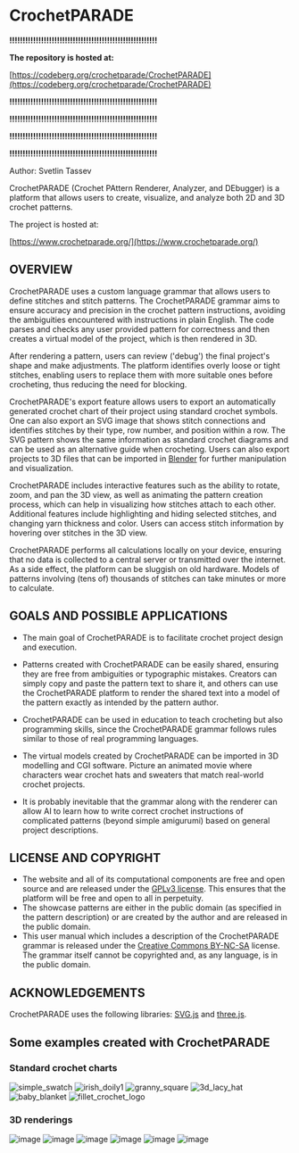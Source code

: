 # CrochetPARADE

**!!!!!!!!!!!!!!!!!!!!!!!!!!!!!!!!!!!!!!!!!!!!!!!!!!!!!!!!**

**The repository is hosted at:**

[https://codeberg.org/crochetparade/CrochetPARADE](https://codeberg.org/crochetparade/CrochetPARADE)

**!!!!!!!!!!!!!!!!!!!!!!!!!!!!!!!!!!!!!!!!!!!!!!!!!!!!!!!!**

**!!!!!!!!!!!!!!!!!!!!!!!!!!!!!!!!!!!!!!!!!!!!!!!!!!!!!!!!**

**!!!!!!!!!!!!!!!!!!!!!!!!!!!!!!!!!!!!!!!!!!!!!!!!!!!!!!!!**

**!!!!!!!!!!!!!!!!!!!!!!!!!!!!!!!!!!!!!!!!!!!!!!!!!!!!!!!!**

Author: Svetlin Tassev

CrochetPARADE (Crochet PAttern Renderer, Analyzer, and DEbugger) is a platform that allows users to create, visualize, and analyze both 2D and 3D crochet patterns.

The project is hosted at:

[https://www.crochetparade.org/](https://www.crochetparade.org/)


## OVERVIEW

CrochetPARADE uses a custom language grammar that allows users to define stitches and stitch patterns. The CrochetPARADE  grammar aims  to ensure accuracy and precision in the crochet pattern instructions, avoiding the ambiguities encountered with instructions in plain English. The code parses and checks any user provided pattern for correctness and then creates a virtual model of the project, which is then rendered in 3D.

After rendering a pattern, users can review ('debug') the final project's shape and make adjustments. The platform identifies overly loose or tight stitches, enabling users to replace them with more suitable ones before crocheting, thus reducing the need for blocking.

CrochetPARADE's export feature allows users to export an automatically generated crochet chart of their project using standard crochet symbols. One can also export an SVG image that shows stitch connections and identifies stitches by their type, row number, and position within a row. The SVG pattern shows the same information as standard crochet diagrams and can be used as an alternative guide when crocheting. Users can also export projects to 3D files that can be imported in <a href="https://www.blender.org">Blender</a> for further manipulation and visualization.


CrochetPARADE includes interactive features such as the ability to rotate, zoom, and pan the 3D view, as well as animating the pattern creation process, which can help in visualizing how stitches attach to each other. Additional features include highlighting and hiding selected stitches, and changing yarn thickness and color. Users can access stitch information by hovering over stitches in the 3D view.

CrochetPARADE performs all calculations locally on your device, ensuring that no data is collected to a central server or transmitted over the internet. As a side effect, the platform can be sluggish on old hardware. Models of patterns involving (tens of) thousands of stitches can take minutes or more to calculate.



## GOALS AND POSSIBLE APPLICATIONS

   * The main goal of CrochetPARADE is to facilitate crochet project design and execution.
   
   * Patterns created with CrochetPARADE can be easily shared,
ensuring they are free from ambiguities or typographic mistakes.
Creators can simply copy and paste the pattern text to share it,
and others can use the CrochetPARADE platform to render the shared text into a model of the pattern exactly as intended by the pattern author.
                
   * CrochetPARADE can be used in education to teach crocheting but also programming skills, since the CrochetPARADE grammar follows rules similar to those of real programming languages.
               
   * The virtual models created by CrochetPARADE can be imported in 3D modelling and CGI software. Picture an animated movie where characters
wear crochet hats and sweaters that match real-world crochet projects.

   * It is probably inevitable that the grammar along with the renderer can allow AI to learn how to write correct crochet instructions of complicated patterns (beyond simple amigurumi) based on general project descriptions.
   
## LICENSE AND COPYRIGHT

   * The website and all of its computational components are free and open source and are released under the <a href="https://www.gnu.org/licenses/gpl-3.0.en.html#license-text">GPLv3 license</a>. This ensures that the platform will be free and open to all in perpetuity.
   * The showcase patterns are either in the public domain (as specified in the pattern description) or are created by the author and are released in the public domain.
   * This user manual which includes a description of the CrochetPARADE grammar is released under the <a href="https://creativecommons.org/licenses/by-nc-sa/4.0/">Creative Commons BY-NC-SA</a> license. The grammar itself cannot be copyrighted and, as any language, is in the public domain.</li>
    
## ACKNOWLEDGEMENTS

CrochetPARADE uses the following libraries: <a href="https://svgjs.dev/">SVG.js</a> and
    <a href="https://threejs.org/">three.js</a>.

## Some examples created with CrochetPARADE

### Standard crochet charts

![simple_swatch](https://github.com/user-attachments/assets/20f5ce63-e602-4825-9f36-c738ef21e260)
![irish_doily1](https://github.com/user-attachments/assets/09697412-bca6-4483-8af6-837273f08a3f)
![granny_square](https://github.com/user-attachments/assets/7048d666-c238-488e-9a3e-8ad8b8eae001)
![3d_lacy_hat](https://github.com/user-attachments/assets/8068f960-9518-4c6e-b6af-2accd882c3de)
![baby_blanket](https://github.com/user-attachments/assets/9356a7df-e0c1-4a66-a8c1-f47db06d51ac)
![fillet_crochet_logo](https://github.com/user-attachments/assets/c096e2d8-8b21-4a9b-ab51-cea8b4e1c919)

### 3D renderings

![image](https://github.com/user-attachments/assets/8805aea2-0259-4f66-9eca-8ffe2ab7bb9c)
![image](https://github.com/user-attachments/assets/abbcc975-88a6-4332-9f2e-11ce61e78ffc)
![image](https://github.com/user-attachments/assets/a8b8a93e-9629-474e-b760-88918d3edd36)
![image](https://github.com/user-attachments/assets/304eff05-2522-4aea-8f3c-6b30b4510c4e)
![image](https://github.com/user-attachments/assets/a6bec748-2ed9-4137-a767-8fa6f06239d1)
![image](https://github.com/user-attachments/assets/952892c5-d59b-4123-a286-a9cb471258f3)


